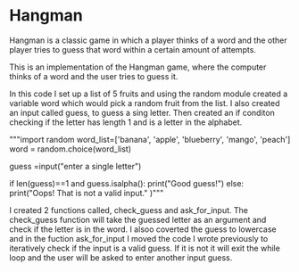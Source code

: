 # Hangman
Hangman is a classic game in which a player thinks of a word and the other player tries to guess that word within a certain amount of attempts.

This is an implementation of the Hangman game, where the computer thinks of a word and the user tries to guess it. 

In this code I set up a list of 5 fruits and using the random module created a variable word which would pick a random fruit from the list. I also created an input called guess, to guess a sing letter. Then created an if conditon checking if the letter has length 1 and is a letter in the alphabet.

"""import random
word_list=['banana', 'apple', 'blueberry', 'mango', 'peach']
word = random.choice(word_list)

guess =input("enter a single letter")

if len(guess)==1 and guess.isalpha():
    print("Good guess!")
else:
    print("Oops! That is not a valid input." )"""

I created 2 functions called, check_guess and ask_for_input. The check_guess function will take the guessed letter as an argument and check if the letter is in the word. I alsoo coverted the guess to lowercase and in the fuction ask_for_input I moved the code I wrote previously to iteratively check if the input is a valid guess. If it is not it will exit the while loop and the user will be asked to enter another input guess.


